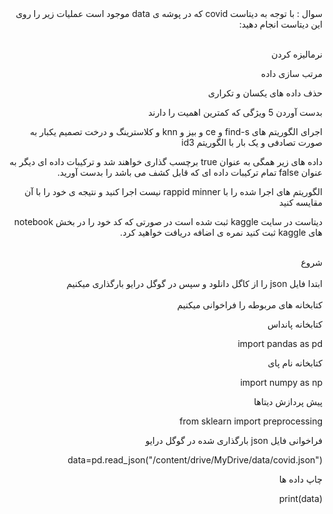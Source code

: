 <div dir="rtl">
سوال : با توجه به دیتاست covid که در پوشه ی data موجود است عملیات زیر را روی این دیتاست انجام دهید:
</div>  
<br/>

<div dir="rtl">
  
نرمالیزه کردن

مرتب سازی داده
  
حذف داده های یکسان و تکراری
  
بدست آوردن 5 ویژگی که کمترین اهمیت را دارند
  
اجرای الگوریتم های find-s و ce و بیز و knn و کلاسترینگ و درخت تصمیم یکبار به صورت تصادفی و یک بار با الگوریتم id3
  
داده های زیر همگی به عنوان true برچسب گذاری خواهند شد و ترکیبات داده ای دیگر به عنوان false تمام ترکیبات داده ای که قابل کشف می باشد را بدست آورید.
  
الگوریتم های اجرا شده را با rappid minner نیست اجرا کنید و نتیجه ی خود را با آن مقایسه کنید
  
دیتاست در سایت kaggle ثبت شده است در صورتی که کد خود را در بخش notebook های kaggle ثبت کنید نمره ی اضافه دریافت خواهید کرد.
  
</div> 

<br/>

<div dir="rtl">
شروع
</div>
<br/>
<div dir="rtl">
ابتدا فایل json را از کاگل دانلود و سپس در گوگل درایو بارگذاری میکنیم 
</div>  
<br/>

<div dir="rtl">
کتابخانه های مربوطه را فراخوانی میکنیم

کتابخانه پانداس  

import pandas as pd

کتابخانه نام پای

import numpy as np

پیش پردازش دیتاها

from sklearn import preprocessing

فراخوانی فایل json بارگذاری شده در گوگل درایو

data=pd.read_json("/content/drive/MyDrive/data/covid.json")

چاپ داده ها

print(data)
  
